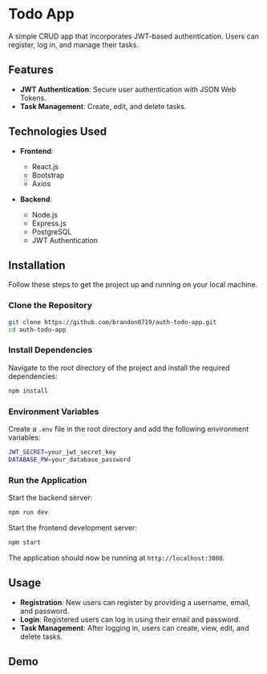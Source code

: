 # Todo App

A simple CRUD app that incorporates JWT-based authentication. Users can register, log in, and manage their tasks. 

## Features

- **JWT Authentication**: Secure user authentication with JSON Web Tokens.
- **Task Management**: Create, edit, and delete tasks.

## Technologies Used

- **Frontend**:
  - React.js
  - Bootstrap
  - Axios
  
- **Backend**:
  - Node.js
  - Express.js
  - PostgreSQL
  - JWT Authentication

## Installation

Follow these steps to get the project up and running on your local machine.

### Clone the Repository

```bash
git clone https://github.com/brandon0719/auth-todo-app.git
cd auth-todo-app
```

### Install Dependencies

Navigate to the root directory of the project and install the required dependencies:

```bash
npm install
```

### Environment Variables

Create a `.env` file in the root directory and add the following environment variables:

```bash
JWT_SECRET=your_jwt_secret_key
DATABASE_PW=your_database_password
```

### Run the Application

Start the backend server:

```bash
npm run dev
```

Start the frontend development server:

```bash
npm start
```

The application should now be running at `http://localhost:3000`.

## Usage

- **Registration**: New users can register by providing a username, email, and password.
- **Login**: Registered users can log in using their email and password.
- **Task Management**: After logging in, users can create, view, edit, and delete tasks.

## Demo
